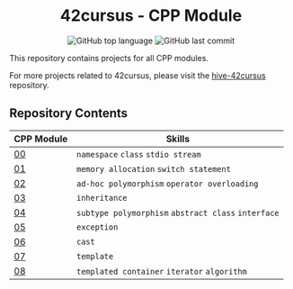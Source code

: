 <h1 align="center">42cursus - CPP Module</h1>

<p align="center">
	<img alt="GitHub top language" src="https://img.shields.io/github/languages/top/wengcychan/42cursus-cpp?style=plastic&color=blue&label=C%2B%2Blanguage&logo=42"/>
	<img alt="GitHub last commit" src="https://img.shields.io/github/last-commit/wengcychan/42cursus-cpp?style=plastic&color=green&logo=42"/>
</p>

This repository contains projects for all CPP modules.

For more projects related to 42cursus, please visit the [hive-42cursus](https://github.com/wengcychan/hive-42cursus.git) repository.

## Repository Contents


| CPP Module | Skills |
| --------------- | --------------- |
| [00](./cpp00/) | `namespace` `class` `stdio stream` |
| [01](./cpp01/) | `memory allocation` `switch statement` |
| [02](./cpp02/) | `ad-hoc polymorphism` `operator overloading` |
| [03](./cpp03/) | `inheritance` |
| [04](./cpp04/) | `subtype polymorphism` `abstract class` `interface` |
| [05](./cpp05/) | `exception` |
| [06](./cpp06/) | `cast` |
| [07](./cpp07/) | `template` |
| [08](./cpp08/) | `templated container` `iterator` `algorithm` |




